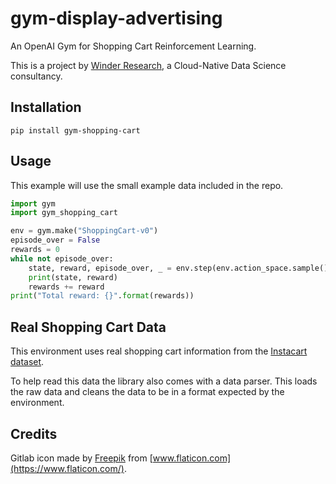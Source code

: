 # gym-display-advertising

An OpenAI Gym for Shopping Cart Reinforcement Learning.

This is a project by [Winder Research](https://WinderResearch.com), a Cloud-Native Data Science consultancy.

## Installation

`pip install gym-shopping-cart`

## Usage

This example will use the small example data included in the repo.

```python
import gym
import gym_shopping_cart

env = gym.make("ShoppingCart-v0")
episode_over = False
rewards = 0
while not episode_over:
    state, reward, episode_over, _ = env.step(env.action_space.sample())
    print(state, reward)
    rewards += reward
print("Total reward: {}".format(rewards))
```

## Real Shopping Cart Data

This environment uses real shopping cart information from the [Instacart dataset](https://tech.instacart.com/3-million-instacart-orders-open-sourced-d40d29ead6f2).

To help read this data the library also comes with a data parser. This loads the raw data and cleans the data to be in a format expected by the environment.

## Credits

Gitlab icon made by [Freepik](https://www.flaticon.com/authors/freepik) from [www.flaticon.com](https://www.flaticon.com/).
